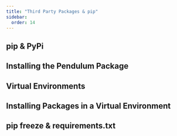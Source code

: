 ```yaml
---
title: "Third Party Packages & pip"
sidebar:
  order: 14
---
```


## pip & PyPi

## Installing the Pendulum Package

## Virtual Environments

## Installing Packages in a Virtual Environment

## pip freeze & requirements.txt
